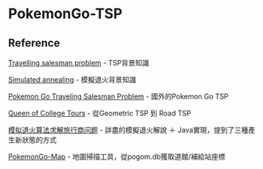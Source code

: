 # PokemonGo-TSP


## Reference
[Travelling salesman problem](https://en.wikipedia.org/wiki/Travelling_salesman_problem) - TSP背景知識

[Simulated annealing](https://en.wikipedia.org/wiki/Simulated_annealing) - 模擬退火背景知識

[Pokemon Go Traveling Salesman Problem](http://www.math.uwaterloo.ca/tsp/poke/index.html) - 國外的Pokemon Go TSP

[Queen of College Tours](http://www.math.uwaterloo.ca/tsp/college/index.html) - 從Geometric TSP 到 Road TSP

[模拟退火算法求解旅行商问题](http://blog.csdn.net/lalor/article/details/7688329) - 詳盡的模擬退火解說 ＋ Java實現，提到了三種產生新狀態的方式

[PokemonGo-Map](https://github.com/PokemonGoMap/PokemonGo-Map) - 地圖掃描工具，從pogom.db獲取道館/補給站座標
